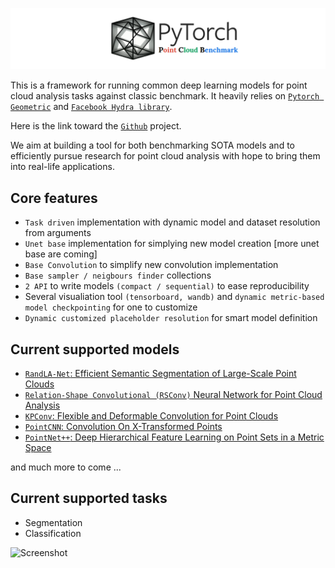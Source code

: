 ![Screenshot](logo.png)


This is a framework for running common deep learning models for point cloud analysis tasks against classic benchmark. It heavily relies on [```Pytorch Geometric```](https://github.com/rusty1s/pytorch_geometric) and [```Facebook Hydra library```](https://hydra.cc/docs/intro).

Here is the link toward the [```Github```](https://github.com/nicolas-chaulet/deeppointcloud-benchmarks/tree/doc) project.

We aim at building a tool for both benchmarking SOTA models and to efficiently pursue research for point cloud analysis with hope to bring them into real-life applications.

<h2>Core features</h2>

* ```Task driven``` implementation with dynamic model and dataset resolution from arguments
* ```Unet base``` implementation for simplying new model creation [more unet base are coming]
* ```Base Convolution``` to simplify new convolution implementation
* ```Base sampler / neigbours finder``` collections
* ```2 API``` to write models ```(compact / sequential)``` to ease reproducibility
* Several visualiation tool ```(tensorboard, wandb)``` and ```dynamic metric-based model checkpointing``` for one to customize
* ```Dynamic customized placeholder resolution``` for smart model definition

<h2>Current supported models</h2>

* [```RandLA-Net```: Efficient Semantic Segmentation of Large-Scale Point Clouds ](https://arxiv.org/pdf/1911.11236.pdf)
* [```Relation-Shape Convolutional (RSConv)``` Neural Network for Point Cloud Analysis](https://arxiv.org/abs/1904.07601)
* [```KPConv```: Flexible and Deformable Convolution for Point Clouds](https://arxiv.org/abs/1904.08889)
* [```PointCNN```: Convolution On X-Transformed Points](https://arxiv.org/abs/1801.07791)
* [```PointNet++```: Deep Hierarchical Feature Learning on Point Sets in a Metric Space](https://arxiv.org/abs/1706.02413)

and much more to come ...


<h2>Current supported tasks</h2>

* Segmentation
* Classification


![Screenshot](https://uploads-ssl.webflow.com/5a9058c8f7462d00014ad4ff/5a988ceadc6c9b0001cb2511_point%20cloud.JPG)


